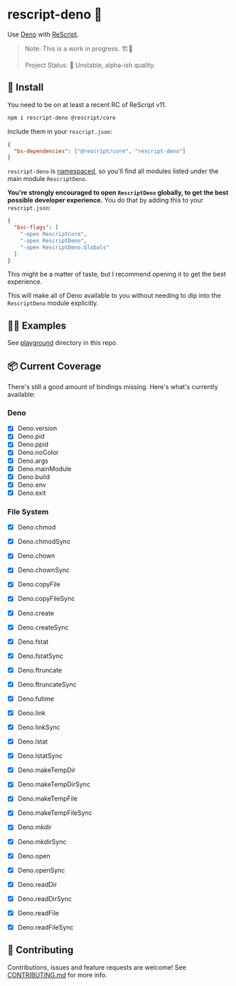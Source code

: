 # rescript-deno 🦕

Use [Deno](https://deno.com/) with [ReScript](https://rescript-lang.org/).

> Note: This is a work in progress. 🏗️🚧
>
> Project Status: 🐲 Unstable, alpha-ish quality.

## 🚚 Install

You need to be on at least a recent RC of ReScript v11.

```sh
npm i rescript-deno @rescript/core
```

Include them in your `rescript.json`:

```json
{
  "bs-dependencies": ["@rescript/core", "rescript-deno"]
}
```

`rescript-deno` is [namespaced](https://rescript-lang.org/docs/manual/latest/build-configuration#name-namespace), so you'll find all modules listed under the main module `RescriptDeno`.

**You're strongly encouraged to open `RescriptDeno` globally, to get the best possible developer experience.** You do that by adding this to your `rescript.json`:

```json
{
  "bsc-flags": [
    "-open RescriptCore",
    "-open RescriptDeno",
    "-open RescriptDeno.Globals"
  ]
}
```

This might be a matter of taste, but I recommend opening it to get the best experience.

This will make all of Deno available to you without needing to dip into the `RescriptDeno` module explicitly.

## 🧑‍🔬 Examples

See [playground](playground) directory in this repo.

## 📦 Current Coverage

There's still a good amount of bindings missing. Here's what's currently available:

### Deno

- [x] Deno.version
- [x] Deno.pid
- [x] Deno.ppid
- [x] Deno.noColor
- [x] Deno.args
- [x] Deno.mainModule
- [x] Deno.build 
- [x] Deno.env
- [x] Deno.exit

### File System

- [x] Deno.chmod
- [x] Deno.chmodSync
- [x] Deno.chown
- [x] Deno.chownSync
- [x] Deno.copyFile
- [x] Deno.copyFileSync
- [x] Deno.create
- [x] Deno.createSync
- [x] Deno.fstat
- [x] Deno.fstatSync
- [x] Deno.ftruncate
- [x] Deno.ftruncateSync
- [x] Deno.futime
- [x] Deno.link
- [x] Deno.linkSync
- [x] Deno.lstat
- [x] Deno.lstatSync
- [x] Deno.makeTempDir
- [x] Deno.makeTempDirSync
- [x] Deno.makeTempFile
- [x] Deno.makeTempFileSync
- [x] Deno.mkdir
- [x] Deno.mkdirSync
- [x] Deno.open
- [x] Deno.openSync
- [x] Deno.readDir
- [x] Deno.readDirSync
- [x] Deno.readFile
- [x] Deno.readFileSync


## 🤝 Contributing

Contributions, issues and feature requests are welcome!
See [CONTRIBUTING.md](CONTRIBUTING.md) for more info.